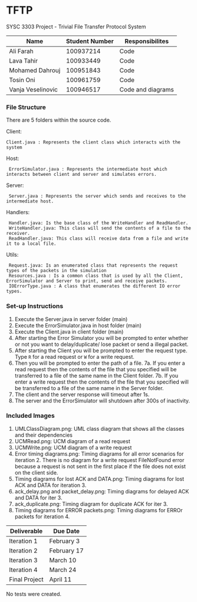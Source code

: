 # TFTP
SYSC 3303 Project - Trivial File Transfer Protocol System

| Name              | Student Number | Responsibilites   |
|-------------------|----------------|-------------------|
| Ali Farah         | 100937214      | Code				 |
| Lava Tahir        | 100933449      | Code				 |
| Mohamed Dahrouj   | 100951843      | Code				 |
| Tosin Oni         | 100961759      | Code				 |
| Vanja Veselinovic | 100946517      | Code and diagrams |


### File Structure
There are 5 folders within the source code.

Client:

    Client.java : Represents the client class which interacts with the system


Host:
	 
	 ErrorSimulator.java : Represents the intermediate host which interacts between client and server and simulates errors.

Server:
	 
	 Server.java : Represents the server which sends and receives to the intermediate host.

Handlers:
	 
	 Handler.java: Is the base class of the WriteHandler and ReadHandler.
	 WriteHandler.java: This class will send the contents of a file to the receiver.
	 ReadHandler.java: This class will receive data from a file and write it to a local file.

Utils:
	 
	 Request.java: Is an enumerated class that represents the request types of the packets in the simulation
	 Resources.java : Is a common class that is used by all the Client, ErrorSimulator and Server to print, send and receive packets.
	 IOErrorType.java : A class that enumerates the different IO error types.

### Set-up Instructions
1. Execute the Server.java in server folder (main)
2. Execute the ErrorSimulator.java in host folder (main)
3. Execute the Client.java in client folder (main)
4. After starting the Error Simulator you will be prompted to enter whether or not you want to delay/duplicate/ lose packet or send a illegal packet.  
5. After starting the Client you will be prompted to enter the request type. Type `R` for a read request or `W` for a write request.
6. Then you will be prompted to enter the path of a file.
7a. If you enter a read request then the contents of the file that you specified will be transferred to a file of the same name in the Client folder.
7b. If you enter a write request then the contents of the file that you specified will be transferred to a file of the same name in the Server folder.
8. The client and the server response will timeout after 1s.
9. The server and the ErrorSimulator will shutdown after 300s of inactivity.

### Included  Images
1. UMLClassDiagram.png: UML class diagram that shows all the classes and their dependencies
2. UCMRead.png: UCM diagram of a read request
3. UCMWrite.png: UCM diagram of a write request
4. Error timing diagrams.png: Timing diagrams for all error scenarios for iteration 2. There is no diagram for a write request FileNotFound error because a request is not sent in the first place if the file does not exist on the client side.
5. Timing diagrams for lost ACK and DATA.png: Timing diagrams for lost ACK and DATA for iteration 3.
6. ack_delay.png and packet_delay.png: Timing diagrams for delayed ACK and DATA for iter 3.
7. ack_duplicate.png: Timing diagram for duplicate ACK for iter 3.
8. Timing diagrams for ERROR packets.png: Timing diagrams for ERROr packets for iteration 4.

| Deliverable   | Due Date    |
|---------------|-------------|
| Iteration 1   | February 3  |
| Iteration 2   | February 17 |
| Iteration 3   | March 10    |
| Iteration 4   | March 24    |
| Final Project | April 11    |

No tests were created.
